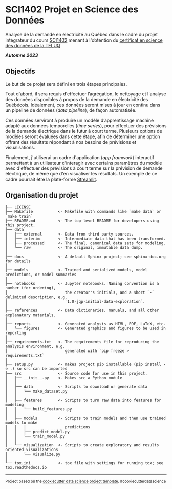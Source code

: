 # SCI1402 Projet en Science des Données

Analyse de la demande en électricité au Québec dans le cadre du projet intégrateur du cours [SCI1402](https://www.teluq.ca/site/etudes/offre/cours/TELUQ/SCI%201402/) menant à l'obtention du [certificat en science des données de la TELUQ](https://www.teluq.ca/site/etudes/offre/prog/certificat-en-science-des-donnees/)

_**Automne 2023**_

## Objectifs

Le but de ce projet sera défini en trois étapes principales.

Tout d'abord, il sera requis d'effectuer l’agrégation, le nettoyage et l'analyse des données disponibles à propos de la demande en électricité des Québécois. Idéalement, ces données seront mises à jour en continu dans un pipeline de données (_data pipeline_), de façon automatisée.

Ces données serviront à produire un modèle d’apprentissage machine adapté aux données temporelles (_time series_), pour effectuer des prévisions de la demande électrique dans le futur à court terme. Plusieurs options de modèles seront évaluées dans cette étape, afin de déterminer une option offrant des résultats répondant à nos besoins de prévisions et visualisations.

Finalement, j'utiliserai un cadre d'application (_app framwork_) interactif permettant à un utilisateur d’interagir avec certains paramètres du modèle avec d'effectuer des prévisions à court terme sur la prévision de demande électrique, de même que d'en visualiser les résultats. Un exemple de ce cadre pourrait être la plate-forme [Streamlit](https://streamlit.io/).

## Organisation du projet

    ├── LICENSE
    ├── Makefile           <- Makefile with commands like `make data` or `make train`
    ├── README.md          <- The top-level README for developers using this project.
    ├── data
    │   ├── external       <- Data from third party sources.
    │   ├── interim        <- Intermediate data that has been transformed.
    │   ├── processed      <- The final, canonical data sets for modeling.
    │   └── raw            <- The original, immutable data dump.
    │
    ├── docs               <- A default Sphinx project; see sphinx-doc.org for details
    │
    ├── models             <- Trained and serialized models, model predictions, or model summaries
    │
    ├── notebooks          <- Jupyter notebooks. Naming convention is a number (for ordering),
    │                         the creator's initials, and a short `-` delimited description, e.g.
    │                         `1.0-jqp-initial-data-exploration`.
    │
    ├── references         <- Data dictionaries, manuals, and all other explanatory materials.
    │
    ├── reports            <- Generated analysis as HTML, PDF, LaTeX, etc.
    │   └── figures        <- Generated graphics and figures to be used in reporting
    │
    ├── requirements.txt   <- The requirements file for reproducing the analysis environment, e.g.
    │                         generated with `pip freeze > requirements.txt`
    │
    ├── setup.py           <- makes project pip installable (pip install -e .) so src can be imported
    ├── src                <- Source code for use in this project.
    │   ├── __init__.py    <- Makes src a Python module
    │   │
    │   ├── data           <- Scripts to download or generate data
    │   │   └── make_dataset.py
    │   │
    │   ├── features       <- Scripts to turn raw data into features for modeling
    │   │   └── build_features.py
    │   │
    │   ├── models         <- Scripts to train models and then use trained models to make
    │   │   │                 predictions
    │   │   ├── predict_model.py
    │   │   └── train_model.py
    │   │
    │   └── visualization  <- Scripts to create exploratory and results oriented visualizations
    │       └── visualize.py
    │
    └── tox.ini            <- tox file with settings for running tox; see tox.readthedocs.io

---

<p><small>Project based on the <a target="_blank" href="https://drivendata.github.io/cookiecutter-data-science/">cookiecutter data science project template</a>. #cookiecutterdatascience</small></p>
